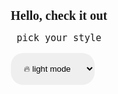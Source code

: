 <!DOCTYPE html>
<html>

<head>
  <meta charset="UTF-8">
  <meta name="viewport" content="width=device-width, initial-scale=1">
  
  <link href="https://fonts.googleapis.com/css2?family=JetBrains+Mono&display=swap" rel="stylesheet">
  <title></title>
  <style>
    body{
      font-family: 'Fira Code', monospace;
      display: flex;
      justify-content: center;
      align-items: center;
    }
   h1{
     font-family: system-ui, -apple-system, BlinkMacSystemFont, 'Segoe UI', Roboto, Oxygen, Ubuntu, Cantarell, 'Open Sans', 'Helvetica Neue', sans-serif;
     font-weight: bold;
     font-family: 'JetBrains Mono', monospace;
     font-size: 20px;
     font-family: Georgia, 'Times New Roman', Times, serif;
   }
   p{
     font-size: 15px;
   }
   .id{
  text-align: center;
     align-items: center;
   }
   #select{
     padding: 17px;
     border: none;
     display: flex;
     flex-direction: column;
     border-radius: 20px;
     align-items: center;
     justify-content: center;
   }
   body.dark{
     background: #000000;
     color: white;
   }
   body.light{
     font-family: 'Fira Code', monospace;
   }
  </style>
</head>

<body>
  <div class="id">
      <h1 id="h1"> Hello, check it out</h1>
  <p>pick your style</p>
  <select name="" id="select"
  >
    <option value="light">
      🔥 light mode
    </option>
    <option value="dark">
      🌜 dark mode
    </option>
  </select>
  </div>

</body>
<script>

let h1 = document.getElementById("h1")
 let pr = prompt("Add username")
 console.log(pr)
h1.textContent = `Hello,${pr} choose`
  let theme = document.getElementById("select")
  theme.addEventListener(
    "change", 
    //document.body.classList.remove("light", "dark", "style");
    
    function(){
      document.body.classList = this.value 
    }
   
  )
</script>


</html>
